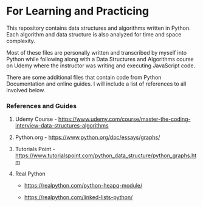 # For Learning and Practicing

This repository contains data structures and algorithms written in Python. Each algorithm and data structure is also analyzed for time and space complexity.

Most of these files are personally written and transcribed by myself into Python while following along with a Data Structures and Algorithms course on Udemy where the instructor was writing and executing JavaScript code.

There are some additional files that contain code from Python Documentation and online guides. I will include a list of references to all involved below.


### References and Guides

1. Udemy Course - https://www.udemy.com/course/master-the-coding-interview-data-structures-algorithms

2. Python.org - https://www.python.org/doc/essays/graphs/ 

3. Tutorials Point - https://www.tutorialspoint.com/python_data_structure/python_graphs.htm

4. Real Python

    - https://realpython.com/python-heapq-module/

    - https://realpython.com/linked-lists-python/ 